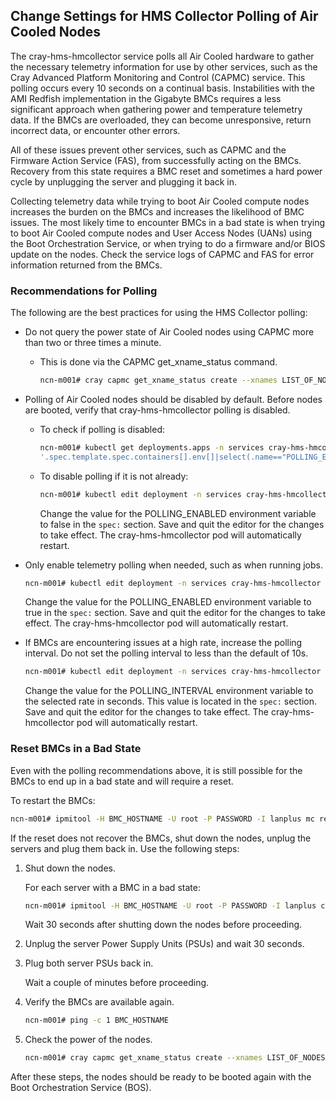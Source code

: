## Change Settings for HMS Collector Polling of Air Cooled Nodes

The cray-hms-hmcollector service polls all Air Cooled hardware to gather the necessary telemetry information for use by other services, such as the Cray Advanced Platform Monitoring and Control \(CAPMC\) service. This polling occurs every 10 seconds on a continual basis. Instabilities with the AMI Redfish implementation in the Gigabyte BMCs requires a less significant approach when gathering power and temperature telemetry data. If the BMCs are overloaded, they can become unresponsive, return incorrect data, or encounter other errors.

All of these issues prevent other services, such as CAPMC and the Firmware Action Service \(FAS\), from successfully acting on the BMCs. Recovery from this state requires a BMC reset and sometimes a hard power cycle by unplugging the server and plugging it back in.

Collecting telemetry data while trying to boot Air Cooled compute nodes increases the burden on the BMCs and increases the likelihood of BMC issues. The most likely time to encounter BMCs in a bad state is when trying to boot Air Cooled compute nodes and User Access Nodes \(UANs\) using the Boot Orchestration Service, or when trying to do a firmware and/or BIOS update on the nodes. Check the service logs of CAPMC and FAS for error information returned from the BMCs.

### Recommendations for Polling

The following are the best practices for using the HMS Collector polling:

-   Do not query the power state of Air Cooled nodes using CAPMC more than two or three times a minute.
    -   This is done via the CAPMC get\_xname\_status command.

        ```bash
        ncn-m001# cray capmc get_xname_status create --xnames LIST_OF_NODES
        ```

-   Polling of Air Cooled nodes should be disabled by default. Before nodes are booted, verify that cray-hms-hmcollector polling is disabled.
    -   To check if polling is disabled:

        ```bash
        ncn-m001# kubectl get deployments.apps -n services cray-hms-hmcollector -o json | jq \
        '.spec.template.spec.containers[].env[]|select(.name=="POLLING_ENABLED")'
        ```

    -   To disable polling if it is not already:

        ```bash
        ncn-m001# kubectl edit deployment -n services cray-hms-hmcollector
        ```

        Change the value for the POLLING\_ENABLED environment variable to false in the `spec:` section. Save and quit the editor for the changes to take effect. The cray-hms-hmcollector pod will automatically restart.

-   Only enable telemetry polling when needed, such as when running jobs.

    ```bash
    ncn-m001# kubectl edit deployment -n services cray-hms-hmcollector
    ```

    Change the value for the POLLING\_ENABLED environment variable to true in the `spec:` section. Save and quit the editor for the changes to take effect. The cray-hms-hmcollector pod will automatically restart.

-   If BMCs are encountering issues at a high rate, increase the polling interval. Do not set the polling interval to less than the default of 10s.

    ```bash
    ncn-m001# kubectl edit deployment -n services cray-hms-hmcollector
    ```

    Change the value for the POLLING\_INTERVAL environment variable to the selected rate in seconds. This value is located in the `spec:` section. Save and quit the editor for the changes to take effect. The cray-hms-hmcollector pod will automatically restart.


### Reset BMCs in a Bad State

Even with the polling recommendations above, it is still possible for the BMCs to end up in a bad state and will require a reset.

To restart the BMCs:

```bash
ncn-m001# ipmitool -H BMC_HOSTNAME -U root -P PASSWORD -I lanplus mc reset cold
```

If the reset does not recover the BMCs, shut down the nodes, unplug the servers and plug them back in. Use the following steps:

1.  Shut down the nodes.

    For each server with a BMC in a bad state:

    ```bash
    ncn-m001# ipmitool -H BMC_HOSTNAME -U root -P PASSWORD -I lanplus chassis power soft
    ```

    Wait 30 seconds after shutting down the nodes before proceeding.

2.  Unplug the server Power Supply Units \(PSUs\) and wait 30 seconds.

3.  Plug both server PSUs back in.

    Wait a couple of minutes before proceeding.

4.  Verify the BMCs are available again.

    ```bash
    ncn-m001# ping -c 1 BMC_HOSTNAME
    ```

5.  Check the power of the nodes.

    ```bash
    ncn-m001# cray capmc get_xname_status create --xnames LIST_OF_NODES
    ```

After these steps, the nodes should be ready to be booted again with the Boot Orchestration Service (BOS).




